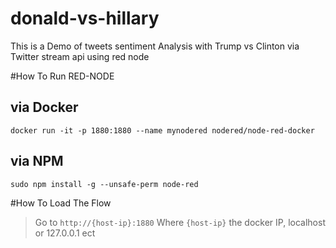# donald-vs-hillary
This is a Demo of tweets sentiment Analysis with Trump vs Clinton via Twitter stream api using red node

#How To Run RED-NODE

## via Docker
`docker run -it -p 1880:1880 --name mynodered nodered/node-red-docker`

## via NPM
`sudo npm install -g --unsafe-perm node-red`

#How To Load The Flow

>Go to `http://{host-ip}:1880` 
Where `{host-ip}` the docker IP, localhost or 127.0.0.1 ect

